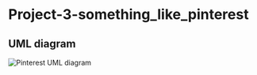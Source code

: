 # Project-3-something_like_pinterest

## UML diagram

![Pinterest UML diagram](https://user-images.githubusercontent.com/32927745/154827763-e2b0683e-fb04-48d5-be05-44c74bd8bd0b.jpg)
